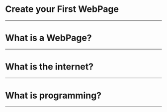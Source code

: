# Create your First WebPage

---

# What is a WebPage?

---

# What is the internet?

---

# What is programming?

---
